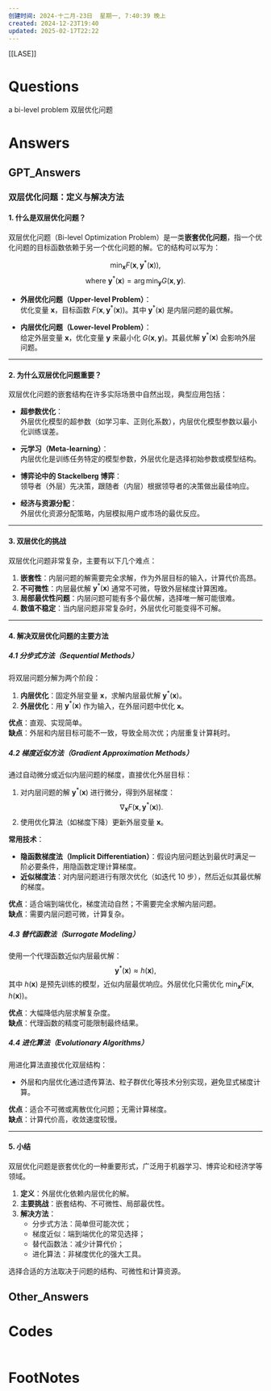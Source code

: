 ```yaml
---
创建时间: 2024-十二月-23日  星期一, 7:40:39 晚上
created: 2024-12-23T19:40
updated: 2025-02-17T22:22
---
```

[[LASE]]

# Questions
a bi-level problem 双层优化问题

# Answers

## GPT_Answers
### **双层优化问题：定义与解决方法**

#### **1. 什么是双层优化问题？**

双层优化问题（Bi-level Optimization Problem）是一类**嵌套优化问题**，指一个优化问题的目标函数依赖于另一个优化问题的解。它的结构可以写为：

$$\min_{\mathbf{x}} F(\mathbf{x}, \mathbf{y}^*(\mathbf{x})),$$
$$\text{where } \mathbf{y}^*(\mathbf{x}) = \arg\min_{\mathbf{y}} G(\mathbf{x}, \mathbf{y}).$$

- **外层优化问题（Upper-level Problem）**：  
  优化变量 $\mathbf{x}$，目标函数 $F(\mathbf{x}, \mathbf{y}^*(\mathbf{x}))$。其中 $\mathbf{y}^*(\mathbf{x})$ 是内层问题的最优解。

- **内层优化问题（Lower-level Problem）**：  
  给定外层变量 $\mathbf{x}$，优化变量 $\mathbf{y}$ 来最小化 $G(\mathbf{x}, \mathbf{y})$。其最优解 $\mathbf{y}^*(\mathbf{x})$ 会影响外层问题。

---

#### **2. 为什么双层优化问题重要？**
双层优化问题的嵌套结构在许多实际场景中自然出现，典型应用包括：

- **超参数优化**：  
  外层优化模型的超参数（如学习率、正则化系数），内层优化模型参数以最小化训练误差。

- **元学习（Meta-learning）**：  
  内层优化是训练任务特定的模型参数，外层优化是选择初始参数或模型结构。

- **博弈论中的 Stackelberg 博弈**：  
  领导者（外层）先决策，跟随者（内层）根据领导者的决策做出最佳响应。

- **经济与资源分配**：  
  外层优化资源分配策略，内层模拟用户或市场的最优反应。

---

#### **3. 双层优化的挑战**

双层优化问题非常复杂，主要有以下几个难点：
1. **嵌套性**：内层问题的解需要完全求解，作为外层目标的输入，计算代价高昂。
2. **不可微性**：内层最优解 $\mathbf{y}^*(\mathbf{x})$ 通常不可微，导致外层梯度计算困难。
3. **局部最优性问题**：内层问题可能有多个最优解，选择唯一解可能很难。
4. **数值不稳定**：当内层问题非常复杂时，外层优化可能变得不可解。

---

#### **4. 解决双层优化问题的主要方法**

##### **4.1 分步式方法（Sequential Methods）**
将双层问题分解为两个阶段：
1. **内层优化**：固定外层变量 $\mathbf{x}$，求解内层最优解 $\mathbf{y}^*(\mathbf{x})$。  
2. **外层优化**：用 $\mathbf{y}^*(\mathbf{x})$ 作为输入，在外层问题中优化 $\mathbf{x}$。  

**优点**：直观、实现简单。  
**缺点**：外层和内层目标可能不一致，导致全局次优；内层重复计算耗时。

##### **4.2 梯度近似方法（Gradient Approximation Methods）**
通过自动微分或近似内层问题的梯度，直接优化外层目标：
1. 对内层问题的解 $\mathbf{y}^*(\mathbf{x})$ 进行微分，得到外层梯度：  
   $$\nabla_{\mathbf{x}} F(\mathbf{x}, \mathbf{y}^*(\mathbf{x})).$$
2. 使用优化算法（如梯度下降）更新外层变量 $\mathbf{x}$。

**常用技术**：  
- **隐函数梯度法（Implicit Differentiation）**：假设内层问题达到最优时满足一阶必要条件，用隐函数定理计算梯度。  
- **近似梯度法**：对内层问题进行有限次优化（如迭代 10 步），然后近似其最优解的梯度。

**优点**：适合端到端优化，梯度流动自然；不需要完全求解内层问题。  
**缺点**：需要内层问题可微，计算复杂。

##### **4.3 替代函数法（Surrogate Modeling）**
使用一个代理函数近似内层最优解：  
$$\mathbf{y}^*(\mathbf{x}) \approx h(\mathbf{x}),$$
其中 $h(\mathbf{x})$ 是预先训练的模型，近似内层最优响应。外层优化只需优化 $\min_{\mathbf{x}} F(\mathbf{x}, h(\mathbf{x}))$。  

**优点**：大幅降低内层求解复杂度。  
**缺点**：代理函数的精度可能限制最终结果。

##### **4.4 进化算法（Evolutionary Algorithms）**
用进化算法直接优化双层结构：
- 外层和内层优化通过遗传算法、粒子群优化等技术分别实现，避免显式梯度计算。

**优点**：适合不可微或离散优化问题；无需计算梯度。  
**缺点**：计算代价高，收敛速度较慢。

---

#### **5. 小结**

双层优化问题是嵌套优化的一种重要形式，广泛用于机器学习、博弈论和经济学等领域。  
1. **定义**：外层优化依赖内层优化的解。  
2. **主要挑战**：嵌套结构、不可微性、局部最优性。  
3. **解决方法**：
   - 分步式方法：简单但可能次优；
   - 梯度近似：端到端优化的常见选择；
   - 替代函数法：减少计算代价；
   - 进化算法：非梯度优化的强大工具。  

选择合适的方法取决于问题的结构、可微性和计算资源。

## Other_Answers


# Codes

```python

```


# FootNotes
